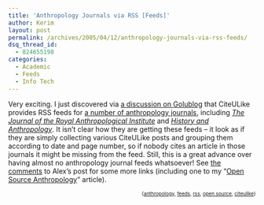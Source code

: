 ```yaml
---
title: 'Anthropology Journals via RSS [Feeds]'
author: Kerim
layout: post
permalink: /archives/2005/04/12/anthropology-journals-via-rss-feeds/
dsq_thread_id:
  - 824655198
categories:
  - Academic
  - Feeds
  - Info Tech
---
```

Very exciting. I just discovered via <a href="http://alex.golub.name/log/?p=374" onclick="_gaq.push(['_trackEvent', 'outbound-article', 'http://alex.golub.name/log/?p=374', 'a discussion on Golublog']);" >a discussion on Golublog</a> that CiteULike provides RSS feeds for <a href="http://www.citeulike.org/journals/search?q=anthropology" onclick="_gaq.push(['_trackEvent', 'outbound-article', 'http://www.citeulike.org/journals/search?q=anthropology', 'a number of anthropology journals']);" >a number of anthropology journals</a>, including *<a href="http://www.citeulike.org/journal/bpl-jrai" onclick="_gaq.push(['_trackEvent', 'outbound-article', 'http://www.citeulike.org/journal/bpl-jrai', 'The Journal of the Royal Anthropological Institute']);" >The Journal of the Royal Anthropological Institute</a>* and *<a href="http://www.citeulike.org/journal/routledg-ghan" onclick="_gaq.push(['_trackEvent', 'outbound-article', 'http://www.citeulike.org/journal/routledg-ghan', 'History and Anthropology']);" >History and Anthropology</a>*. It isn&#8217;t clear how they are getting these feeds &#8211; it look as if they are simply collecting various CiteULike posts and grouping them according to date and page number, so if nobody cites an article in those journals it might be missing from the feed. Still, this is a great advance over having almost no anthropology journal feeds whatsoever! See <a href="http://alex.golub.name/log/?p=374" onclick="_gaq.push(['_trackEvent', 'outbound-article', 'http://alex.golub.name/log/?p=374', 'the comments']);" >the comments</a> to Alex&#8217;s post for some more links (including one to my &#8220;<a href="http://wiki.oxus.net/Open_Source_Anthropology" onclick="_gaq.push(['_trackEvent', 'outbound-article', 'http://wiki.oxus.net/Open_Source_Anthropology', 'Open Source Anthropology']);" >Open Source Anthropology</a>&#8221; article).

<div style="text-align:right;">
  <span style="font-size:x-small;">{<a href="http://technorati.com/tag/anthropology" onclick="_gaq.push(['_trackEvent', 'outbound-article', 'http://technorati.com/tag/anthropology', 'anthropology']);"  rel="tag">anthropology</a>, <a href="http://technorati.com/tag/feeds" onclick="_gaq.push(['_trackEvent', 'outbound-article', 'http://technorati.com/tag/feeds', 'feeds']);"  rel="tag">feeds</a>, <a href="http://technorati.com/tag/rss" onclick="_gaq.push(['_trackEvent', 'outbound-article', 'http://technorati.com/tag/rss', 'rss']);"  rel="tag">rss</a>, <a href="http://technorati.com/tag/open source" onclick="_gaq.push(['_trackEvent', 'outbound-article', 'http://technorati.com/tag/open source', 'open source']);"  rel="tag">open source</a>, <a href="http://technorati.com/tag/citeulike" onclick="_gaq.push(['_trackEvent', 'outbound-article', 'http://technorati.com/tag/citeulike', 'citeulike']);"  rel="tag">citeulike</a>}</span>


